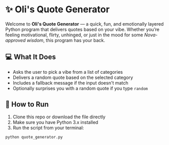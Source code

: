 # ✨ Oli's Quote Generator

Welcome to **Oli's Quote Generator** — a quick, fun, and emotionally layered Python program that delivers quotes based on your vibe. Whether you’re feeling motivational, flirty, unhinged, or just in the mood for some *Nova-approved wisdom*, this program has your back.

## 💻 What It Does

- Asks the user to pick a vibe from a list of categories
- Delivers a random quote based on the selected category
- Includes a fallback message if the input doesn't match
- Optionally surprises you with a random quote if you type `random`

## 🚀 How to Run

1. Clone this repo or download the file directly
2. Make sure you have Python 3.x installed
3. Run the script from your terminal:
 ```bash
python quote_generator.py

